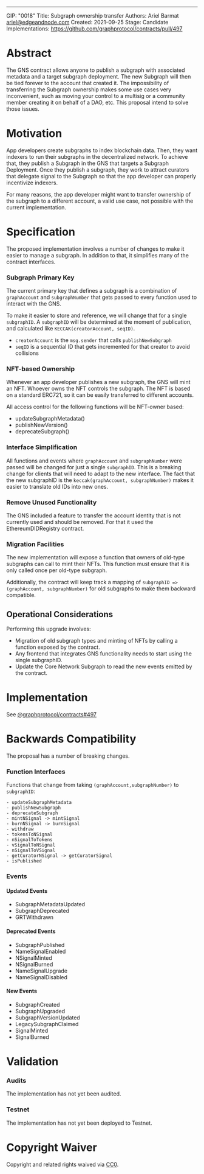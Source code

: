 ---
GIP: "0018"
Title: Subgraph ownership transfer
Authors: Ariel Barmat <ariel@edgeandnode.com>
Created: 2021-09-25
Stage: Candidate
Implementations: https://github.com/graphprotocol/contracts/pull/497


# Abstract

The GNS contract allows anyone to publish a subgraph with associated metadata and a target subgraph deployment. The new Subgraph will then be tied forever to the account that created it. The impossibility of transferring the Subgraph ownership makes some use cases very inconvenient, such as moving your control to a multisig or a community member creating it on behalf of a DAO, etc. This proposal intend to solve those issues.

# Motivation

App developers create subgraphs to index blockchain data. Then, they want indexers to run their subgraphs in the decentralized network. To achieve that, they publish a Subgraph in the GNS that targets a Subgraph Deployment. Once they publish a subgraph, they work to attract curators that delegate signal to the Subgraph so that the app developer can properly incentivize indexers.

For many reasons, the app developer might want to transfer ownership of the subgraph to a different account, a valid use case, not possible with the current implementation.

# Specification

The proposed implementation involves a number of changes to make it easier to manage a subgraph. In addition to that, it simplifies many of the contract interfaces.

### Subgraph Primary Key

The current primary key that defines a subgraph is a combination of `graphAccount` and `subgraphNumber` that gets passed to every function used to interact with the GNS.

To make it easier to store and reference, we will change that for a single `subgraphID`. A `subgraphID` will be determined at the moment of publication, and calculated like `KECCAK(creatorAccount, seqID)`.

- `creatorAccount` is the `msg.sender` that calls `publishNewSubgraph`
- `seqID` is a sequential ID that gets incremented for that creator to avoid collisions

### NFT-based Ownership

Whenever an app developer publishes a new subgraph, the GNS will mint an NFT. Whoever owns the NFT controls the subgraph. The NFT is based on a standard ERC721, so it can be easily transferred to different accounts.

All access control for the following functions will be NFT-owner based:

- updateSubgraphMetadata()
- publishNewVersion()
- deprecateSubgraph()

### Interface Simplification

All functions and events where `graphAccount` and `subgraphNumber` were passed will be changed for just a single `subgraphID`. This is a breaking change for clients that will need to adapt to the new interface. The fact that the new subgraphID is the `keccak(graphAccount, subgraphNumber)` makes it easier to translate old IDs into new ones.

### Remove Unused Functionality

The GNS included a feature to transfer the account identity that is not currently used and should be removed. For that it used the EthereumDIDRegistry contract.

### Migration Facilities

The new implementation will expose a function that owners of old-type subgraphs can call to mint their NFTs. This function must ensure that it is only called once per old-type subgraph.

Additionally, the contract will keep track a mapping of `subgraphID => (graphAccount, subgraphNumber)` for old subgraphs to make them backward compatible.

## Operational Considerations

Performing this upgrade involves:

- Migration of old subgraph types and minting of NFTs by calling a function exposed by the contract.
- Any frontend that integrates GNS functionality needs to start using the single subgraphID.
- Update the Core Network Subgraph to read the new events emitted by the contract.

# Implementation

See [@graphprotocol/contracts#497](https://github.com/graphprotocol/contracts/pull/497)

# Backwards Compatibility

The proposal has a number of breaking changes.

### Function Interfaces

Functions that change from taking `(graphAccount,subgraphNumber)` to `subgraphID`:

```
- updateSubgraphMetadata
- publishNewSubgraph
- deprecateSubgraph
- mintNSignal -> mintSignal
- burnNSignal -> burnSignal
- withdraw
- tokensToNSignal
- nSignalToTokens
- vSignalToNSignal
- nSignalToVSignal
- getCuratorNSignal -> getCuratorSignal
- isPublished
```

### Events

#### Updated Events

- SubgraphMetadataUpdated
- SubgraphDeprecated
- GRTWithdrawn

#### Deprecated Events

- SubgraphPublished
- NameSignalEnabled
- NSignalMinted
- NSignalBurned
- NameSignalUpgrade
- NameSignalDisabled

#### New Events

- SubgraphCreated
- SubgraphUpgraded
- SubgraphVersionUpdated
- LegacySubgraphClaimed
- SignalMinted
- SignalBurned

# Validation

### Audits

The implementation has not yet been audited.

### Testnet

The implementation has not yet been deployed to Testnet.

# Copyright Waiver

Copyright and related rights waived via [CC0](https://creativecommons.org/publicdomain/zero/1.0/).
